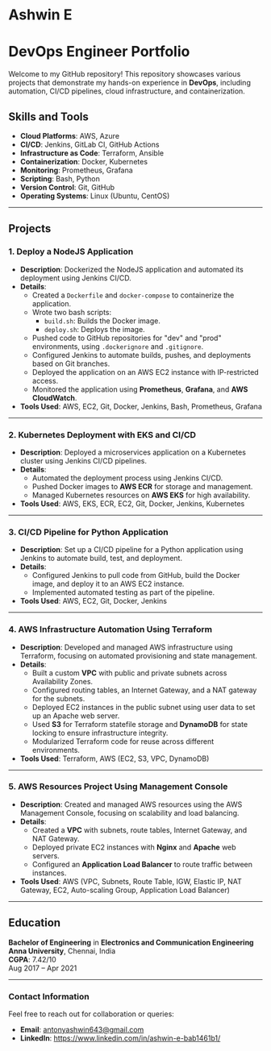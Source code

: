 # Ashwin E
# DevOps Engineer Portfolio

Welcome to my GitHub repository! This repository showcases various projects that demonstrate my hands-on experience in **DevOps**, including automation, CI/CD pipelines, cloud infrastructure, and containerization.

## Skills and Tools
- **Cloud Platforms**: AWS, Azure
- **CI/CD**: Jenkins, GitLab CI, GitHub Actions
- **Infrastructure as Code**: Terraform, Ansible
- **Containerization**: Docker, Kubernetes
- **Monitoring**: Prometheus, Grafana
- **Scripting**: Bash, Python
- **Version Control**: Git, GitHub
- **Operating Systems**: Linux (Ubuntu, CentOS)

---

## Projects

### 1. Deploy a NodeJS Application

- **Description**: Dockerized the NodeJS application and automated its deployment using Jenkins CI/CD.
- **Details**:
  - Created a `Dockerfile` and `docker-compose` to containerize the application.
  - Wrote two bash scripts:
    - `build.sh`: Builds the Docker image.
    - `deploy.sh`: Deploys the image.
  - Pushed code to GitHub repositories for "dev" and "prod" environments, using `.dockerignore` and `.gitignore`.
  - Configured Jenkins to automate builds, pushes, and deployments based on Git branches.
  - Deployed the application on an AWS EC2 instance with IP-restricted access.
  - Monitored the application using **Prometheus**, **Grafana**, and **AWS CloudWatch**.
- **Tools Used**: AWS, EC2, Git, Docker, Jenkins, Bash, Prometheus, Grafana

---

### 2. Kubernetes Deployment with EKS and CI/CD

- **Description**: Deployed a microservices application on a Kubernetes cluster using Jenkins CI/CD pipelines.
- **Details**:
  - Automated the deployment process using Jenkins CI/CD.
  - Pushed Docker images to **AWS ECR** for storage and management.
  - Managed Kubernetes resources on **AWS EKS** for high availability.
- **Tools Used**: AWS, EKS, ECR, EC2, Git, Docker, Jenkins, Kubernetes

---

### 3. CI/CD Pipeline for Python Application

- **Description**: Set up a CI/CD pipeline for a Python application using Jenkins to automate build, test, and deployment.
- **Details**:
  - Configured Jenkins to pull code from GitHub, build the Docker image, and deploy it to an AWS EC2 instance.
  - Implemented automated testing as part of the pipeline.
- **Tools Used**: AWS, EC2, Git, Docker, Jenkins

---

### 4. AWS Infrastructure Automation Using Terraform

- **Description**: Developed and managed AWS infrastructure using Terraform, focusing on automated provisioning and state management.
- **Details**:
  - Built a custom **VPC** with public and private subnets across Availability Zones.
  - Configured routing tables, an Internet Gateway, and a NAT gateway for the subnets.
  - Deployed EC2 instances in the public subnet using user data to set up an Apache web server.
  - Used **S3** for Terraform statefile storage and **DynamoDB** for state locking to ensure infrastructure integrity.
  - Modularized Terraform code for reuse across different environments.
- **Tools Used**: Terraform, AWS (EC2, S3, VPC, DynamoDB)

---

### 5. AWS Resources Project Using Management Console

- **Description**: Created and managed AWS resources using the AWS Management Console, focusing on scalability and load balancing.
- **Details**:
  - Created a **VPC** with subnets, route tables, Internet Gateway, and NAT Gateway.
  - Deployed private EC2 instances with **Nginx** and **Apache** web servers.
  - Configured an **Application Load Balancer** to route traffic between instances.
- **Tools Used**: AWS (VPC, Subnets, Route Table, IGW, Elastic IP, NAT Gateway, EC2, Auto-scaling Group, Application Load Balancer)

---

## Education

**Bachelor of Engineering** in **Electronics and Communication Engineering**  
**Anna University**, Chennai, India  
**CGPA**: 7.42/10  
Aug 2017 – Apr 2021

---

### Contact Information

Feel free to reach out for collaboration or queries:

- **Email**: antonyashwin643@gmail.com
- **LinkedIn**: https://www.linkedin.com/in/ashwin-e-bab1461b1/





